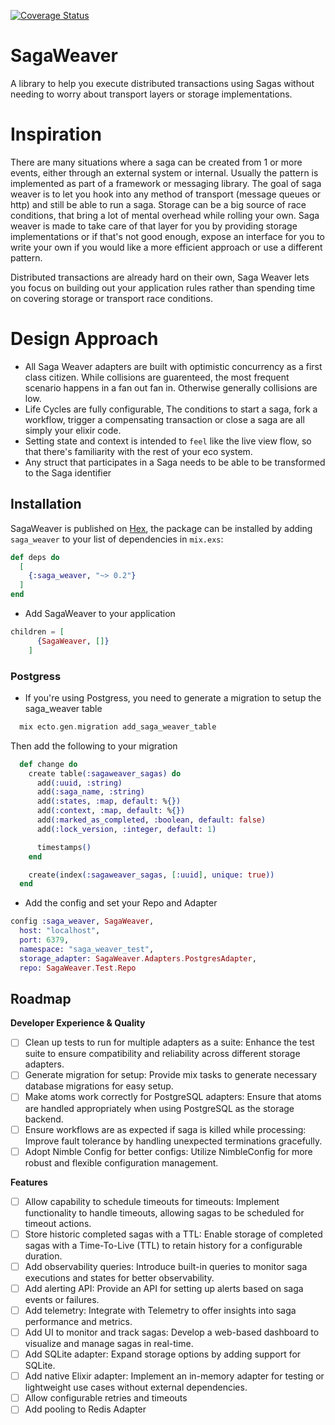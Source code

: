 [![Coverage Status](https://coveralls.io/repos/github/Hermanlangner/saga_weaver/badge.svg?branch=main)](https://coveralls.io/github/Hermanlangner/saga_weaver?branch=main)
# SagaWeaver

A library to help you execute distributed transactions using Sagas without needing to worry about transport layers or storage implementations.

# Inspiration

There are many situations where a saga can be created from 1 or more events, either through an external system or internal. Usually the pattern is implemented as part of a framework or messaging library. The goal of saga weaver is to let you hook into any method of transport (message queues or http) and still be able to run a saga.
Storage can be a big source of race conditions, that bring a lot of mental overhead while rolling your own. Saga weaver is made to take care of that layer for you by providing storage implementations or if that's not good enough, expose an interface for you to write your own if you would like a more efficient approach or use a different pattern.

Distributed transactions are already hard on their own, Saga Weaver lets you focus on building out your application rules rather than spending time on covering storage or transport race conditions.

# Design Approach

- All Saga Weaver adapters are built with optimistic concurrency as a first class citizen. While collisions are guarenteed, the most frequent scenario happens in a fan out fan in. Otherwise generally collisions are low.
- Life Cycles are fully configurable, The conditions to start a saga, fork a workflow, trigger a compensating transaction or close a saga are all simply your elixir code.
- Setting state and context is intended to `feel` like the live view flow, so that there's familiarity with the rest of your eco system.
- Any struct that participates in a Saga needs to be able to be transformed to the Saga identifier

## Installation

SagaWeaver is published on [Hex](https://hexdocs.pm/saga_weaver), the package can be installed
by adding `saga_weaver` to your list of dependencies in `mix.exs`:

```elixir
def deps do
  [
    {:saga_weaver, "~> 0.2"}
  ]
end
```

- Add SagaWeaver to your application

```elixir
children = [
      {SagaWeaver, []}
    ]
 ```

### Postgress

- If you're using Postgress, you need to generate a migration to setup the saga_weaver table

```elixir
  mix ecto.gen.migration add_saga_weaver_table
```

Then add the following to your migration

```elixir
  def change do
    create table(:sagaweaver_sagas) do
      add(:uuid, :string)
      add(:saga_name, :string)
      add(:states, :map, default: %{})
      add(:context, :map, default: %{})
      add(:marked_as_completed, :boolean, default: false)
      add(:lock_version, :integer, default: 1)

      timestamps()
    end

    create(index(:sagaweaver_sagas, [:uuid], unique: true))
  end
```

- Add the config and set your Repo and Adapter

```elixir
config :saga_weaver, SagaWeaver,
  host: "localhost",
  port: 6379,
  namespace: "saga_weaver_test",
  storage_adapter: SagaWeaver.Adapters.PostgresAdapter,
  repo: SagaWeaver.Test.Repo
```

## Roadmap

**Developer Experience & Quality**

- [ ] Clean up tests to run for multiple adapters as a suite: Enhance the test suite to ensure compatibility and reliability across different storage adapters.
- [ ] Generate migration for setup: Provide mix tasks to generate necessary database migrations for easy setup.
- [ ] Make atoms work correctly for PostgreSQL adapters: Ensure that atoms are handled appropriately when using PostgreSQL as the storage backend.
- [ ] Ensure workflows are as expected if saga is killed while processing: Improve fault tolerance by handling unexpected terminations gracefully.
- [ ] Adopt Nimble Config for better configs: Utilize NimbleConfig for more robust and flexible configuration management.

**Features**

- [ ] Allow capability to schedule timeouts for timeouts: Implement functionality to handle timeouts, allowing sagas to be scheduled for timeout actions.
- [ ] Store historic completed sagas with a TTL: Enable storage of completed sagas with a Time-To-Live (TTL) to retain history for a configurable duration.
- [ ] Add observability queries: Introduce built-in queries to monitor saga executions and states for better observability.
- [ ] Add alerting API: Provide an API for setting up alerts based on saga events or failures.
- [ ] Add telemetry: Integrate with Telemetry to offer insights into saga performance and metrics.
- [ ] Add UI to monitor and track sagas: Develop a web-based dashboard to visualize and manage sagas in real-time.
- [ ] Add SQLite adapter: Expand storage options by adding support for SQLite.
- [ ] Add native Elixir adapter: Implement an in-memory adapter for testing or lightweight use cases without external dependencies.
- [ ] Allow configurable retries and timeouts
- [ ] Add pooling to Redis Adapter